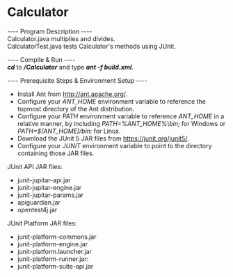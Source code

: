 # Calculator
---- Program Description ----<br />
Calculator.java multiplies and divides.<br />
CalculatorTest.java tests Calculator's methods using JUnit.<br />

---- Compile & Run ----<br />
**_cd_** to **_/Calculator_** and type **_ant -f build.xml_**.<br />

---- Prerequisite Steps & Environment Setup ----<br />
* Install Ant from http://ant.apache.org/.
* Configure your _ANT_HOME_ environment variable to reference the topmost directory of the Ant distribution.
* Configure your _PATH_ environment variable to reference _ANT_HOME_ in a relative manner, by including _PATH=%ANT_HOME%\bin;_ for Windows or _PATH=$(ANT_HOME)/bin:_ for Linux.
* Download the JUnit 5 JAR files from https://junit.org/junit5/.
* Configure your _JUNIT_ environment variable to point to the directory containing those JAR files.

JUnit API JAR files:
* junit-jupitar-api.jar
* junit-jupitar-engine.jar
* junit-jupitar-params.jar
* apiguardian.jar
* opentest4j.jar

JUnit Platform JAR files:
* junit-platform-commons.jar
* junit-platform-engine.jar
* junit-platform.launcher.jar
* junit-platform-runner.jar:
* junit-platform-suite-api.jar
